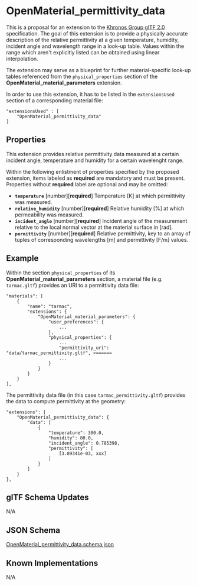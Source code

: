 OpenMaterial_permittivity_data
==============================

This is a proposal for an extension to the [Khronos Group glTF 2.0](https://github.com/KhronosGroup/glTF) specification. The goal of this extension is to
provide a physically accurate description of the relative permittivity at a given temperature, humidity, incident angle
and wavelength range in a look-up table. Values within the range which aren't explicitly listed can be
obtained using linear interpolation.

The extension may serve as a blueprint for further material-specific look-up tables referenced from the
``physical_properties`` section of the **OpenMaterial_material_parameters** extension. 

In order to use this extension, it has to be listed in the ``extensionsUsed`` section of a corresponding material
file:

```
"extensionsUsed" : [
    "OpenMaterial_permittivity_data"
]
```

Properties
----------

This extension provides relative permittivity data measured at a certain incident angle, temperature and humidity for a certain wavelenght range.

Within the following enlistment of properties specified by the proposed extension, items labeled as **required** are
mandatory and must be present. Properties without **required** label are optional and may be omitted:

* **`temperature`** [number][**required**]
Temperature [K] at which permittivity was measured.
* **`relative_humidity`** [number][**required**]
Relative humidity [%] at which permeability was measured.
* **`incident_angle`** [number][**required**]
Incident angle of the measurement relative to the local normal vector at the material surface in [rad].
* **`permittivity`** [number][**required**]
Relative permittivity, key to an array of tuples of corresponding wavelengths [m] and permittivity [F/m] values.

Example
-------

Within the section `physical_properties` of its **OpenMaterial_material_parameters** section, a material file
(e.g. `tarmac.gltf`) provides an URI to a permittivity data file:

```
"materials": [
    {
        "name": "tarmac",
        "extensions": {
            "OpenMaterial_material_parameters": {
                "user_preferences": {
                    ...
                },
                "physical_properties": {
                    ...
                    "permittivity_uri": "data/tarmac_permittivity.gltf", <======					
                    ...
                }
            }
        }
    }
],
````

The permittivity data file (in this case `tarmac_permittivity.gltf`) provides the data to compute permittivity at the geometry: 

````
"extensions": {
    "OpenMaterial_permittivity_data": {
        "data": [
            {
                "temperature": 300.0,
                "humidity": 80.0,
                "incident_angle": 0.785398,				
                "permittivity": [
                    [3.89341e-03, xxx]
				]
            }
        ]
    }
},
````

glTF Schema Updates
-------------------
N/A

JSON Schema
-----------
[OpenMaterial_permittivity_data.schema.json](schema/OpenMaterial_permittivity_data.schema.json)

Known Implementations
---------------------
N/A

